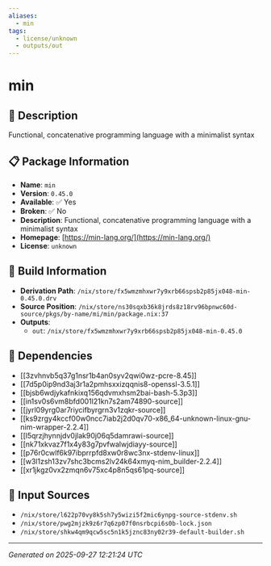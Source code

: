 ```yaml
---
aliases:
  - min
tags:
  - license/unknown
  - outputs/out
---
```


# min

## 📝 Description

Functional, concatenative programming language with a minimalist syntax

## 📋 Package Information

- **Name**: `min`
- **Version**: `0.45.0`
- **Available**: ✅ Yes
- **Broken**: ✅ No
- **Description**: Functional, concatenative programming language with a minimalist syntax
- **Homepage**: [https://min-lang.org/](https://min-lang.org/)
- **License**: `unknown`

## 🔧 Build Information

- **Derivation Path**: `/nix/store/fx5wmzmhxwr7y9xrb66spsb2p85jx048-min-0.45.0.drv`
- **Source Position**: `/nix/store/ns30sqxb36k8jrds8z18rv96bpnwc60d-source/pkgs/by-name/mi/min/package.nix:37`
- **Outputs**:
  - `out`:  `/nix/store/fx5wmzmhxwr7y9xrb66spsb2p85jx048-min-0.45.0`

## 🔗 Dependencies

- [[3zvhnvb5q37g1nsr1b4an0syv2qwi0wz-pcre-8.45]]
- [[7d5p0ip9nd3aj3r1a2pmhsxxizqqnis8-openssl-3.5.1]]
- [[bjsb6wdjykafnkixq156qdvmxhsm2bai-bash-5.3p3]]
- [[in1sv0s6vm8bfd001l21kn7s2am74890-source]]
- [[jyrl09yrg0ar7riycifbyrgrn3v1zqkr-source]]
- [[ks9zrgy4kccf00w0ncc7iab2j2d0qv70-x86_64-unknown-linux-gnu-nim-wrapper-2.2.4]]
- [[l5qrzjhynnjdv0jlak90j06q5damrawi-source]]
- [[nk71xkvaz7f1x4y83g7pvfwalwjdiayy-source]]
- [[p76r0cwlf6k97ibprrpfd8xw0r8wc3nx-stdenv-linux]]
- [[w3l1zsh13zv7shc3bcms2lv24k64xmyq-nim_builder-2.2.4]]
- [[xr1jkgz0vx2zmqn6v75xc4p8n5qs61pq-source]]

## 📁 Input Sources

- `/nix/store/l622p70vy8k5sh7y5wizi5f2mic6ynpg-source-stdenv.sh`
- `/nix/store/pwg2mjzk9z6r7q6zp07f0nsrbcpi6s0b-lock.json`
- `/nix/store/shkw4qm9qcw5sc5n1k5jznc83ny02r39-default-builder.sh`

---
*Generated on 2025-09-27 12:21:24 UTC*
